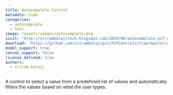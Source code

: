 ```yaml
---
title: Autocomplete Control
metadate: hide
categories:
  - autocomplete
  - text
image: /assets/images/autocomplete.png
visit: 'http://srirambalajitech.blogspot.com/2019/06/autocomplete-pcf-control.html'
download: 'https://github.com/srirambalajigit/PCFControls/tree/master/Autocomplete'
model_support: true
canvas_support: false
license_defined: true
authors:
  - sriram_balaji
---
```


A control to select a value from a predefined list of values and automatically filters the values based on what the user types.
